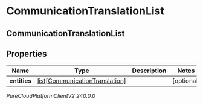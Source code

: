 # CommunicationTranslationList

## CommunicationTranslationList

## Properties

|Name | Type | Description | Notes|
|------------ | ------------- | ------------- | -------------|
| **entities** | [list[CommunicationTranslation]](CommunicationTranslation) |  | [optional] |



_PureCloudPlatformClientV2 240.0.0_
